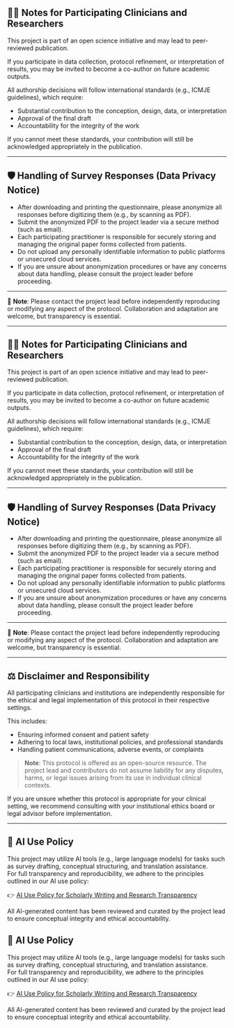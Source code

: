 ## 🧑‍⚕️ Notes for Participating Clinicians and Researchers

This project is part of an open science initiative and may lead to peer-reviewed publication.

If you participate in data collection, protocol refinement, or interpretation of results, you may be invited to become a co-author on future academic outputs.

All authorship decisions will follow international standards (e.g., ICMJE guidelines), which require:

- Substantial contribution to the conception, design, data, or interpretation  
- Approval of the final draft  
- Accountability for the integrity of the work

If you cannot meet these standards, your contribution will still be acknowledged appropriately in the publication.

---

## 🛡️ Handling of Survey Responses (Data Privacy Notice)

- After downloading and printing the questionnaire, please anonymize all responses before digitizing them (e.g., by scanning as PDF).  
- Submit the anonymized PDF to the project leader via a secure method (such as email).  
- Each participating practitioner is responsible for securely storing and managing the original paper forms collected from patients.  
- Do not upload any personally identifiable information to public platforms or unsecured cloud services.  
- If you are unsure about anonymization procedures or have any concerns about data handling, please consult the project leader before proceeding.

---

🔹 **Note**: Please contact the project lead before independently reproducing or modifying any aspect of the protocol. Collaboration and adaptation are welcome, but transparency is essential.

---

## 🧑‍⚕️ Notes for Participating Clinicians and Researchers

This project is part of an open science initiative and may lead to peer-reviewed publication.

If you participate in data collection, protocol refinement, or interpretation of results, you may be invited to become a co-author on future academic outputs.

All authorship decisions will follow international standards (e.g., ICMJE guidelines), which require:

- Substantial contribution to the conception, design, data, or interpretation  
- Approval of the final draft  
- Accountability for the integrity of the work

If you cannot meet these standards, your contribution will still be acknowledged appropriately in the publication.

---

## 🛡️ Handling of Survey Responses (Data Privacy Notice)

- After downloading and printing the questionnaire, please anonymize all responses before digitizing them (e.g., by scanning as PDF).  
- Submit the anonymized PDF to the project leader via a secure method (such as email).  
- Each participating practitioner is responsible for securely storing and managing the original paper forms collected from patients.  
- Do not upload any personally identifiable information to public platforms or unsecured cloud services.  
- If you are unsure about anonymization procedures or have any concerns about data handling, please consult the project leader before proceeding.

---

🔹 **Note**: Please contact the project lead before independently reproducing or modifying any aspect of the protocol. Collaboration and adaptation are welcome, but transparency is essential.

---

## ⚖️ Disclaimer and Responsibility

All participating clinicians and institutions are independently responsible for the ethical and legal implementation of this protocol in their respective settings.

This includes:

- Ensuring informed consent and patient safety  
- Adhering to local laws, institutional policies, and professional standards  
- Handling patient communications, adverse events, or complaints

> **Note**: This protocol is offered as an open-source resource. The project lead and contributors do not assume liability for any disputes, harms, or legal issues arising from its use in individual clinical contexts.

If you are unsure whether this protocol is appropriate for your clinical setting, we recommend consulting with your institutional ethics board or legal advisor before implementation.

---

## 🤖 AI Use Policy

This project may utilize AI tools (e.g., large language models) for tasks such as survey drafting, conceptual structuring, and translation assistance.  
For full transparency and reproducibility, we adhere to the principles outlined in our AI use policy:

👉 [AI Use Policy for Scholarly Writing and Research Transparency](https://github.com/KenjiroShiraishi/ai-use-policy-in-scholarly-writing)

All AI-generated content has been reviewed and curated by the project lead to ensure conceptual integrity and ethical accountability.


## 🤖 AI Use Policy

This project may utilize AI tools (e.g., large language models) for tasks such as survey drafting, conceptual structuring, and translation assistance.  
For full transparency and reproducibility, we adhere to the principles outlined in our AI use policy:

👉 [AI Use Policy for Scholarly Writing and Research Transparency](https://github.com/KenjiroShiraishi/ai-use-policy-in-scholarly-writing)

All AI-generated content has been reviewed and curated by the project lead to ensure conceptual integrity and ethical accountability.
